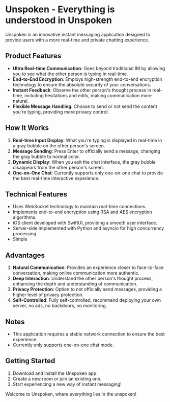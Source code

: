 # Unspoken - Everything is understood in Unspoken

Unspoken is an innovative instant messaging application designed to provide users with a more real-time and private chatting experience.

## Product Features

- **Ultra Real-time Communication**: Goes beyond traditional IM by allowing you to see what the other person is typing in real-time.
- **End-to-End Encryption**: Employs high-strength end-to-end encryption technology to ensure the absolute security of your conversations.
- **Instant Feedback**: Observe the other person's thought process in real-time, including hesitations and edits, making communication more natural.
- **Flexible Message Handling**: Choose to send or not send the content you're typing, providing more privacy control.

## How It Works

1. **Real-time Input Display**: What you're typing is displayed in real-time in a gray bubble on the other person's screen.
2. **Message Sending**: Press Enter to officially send a message, changing the gray bubble to normal color.
3. **Dynamic Display**: When you exit the chat interface, the gray bubble disappears from the other person's screen.
4. **One-on-One Chat**: Currently supports only one-on-one chat to provide the best real-time interactive experience.

## Technical Features

- Uses WebSocket technology to maintain real-time connections.
- Implements end-to-end encryption using RSA and AES encryption algorithms.
- iOS client developed with SwiftUI, providing a smooth user interface.
- Server-side implemented with Python and asyncio for high concurrency processing.
- Simple

## Advantages

1. **Natural Communication**: Provides an experience closer to face-to-face conversation, making online communication more authentic.
2. **Deep Interaction**: Understand the other person's thought process, enhancing the depth and understanding of communication.
3. **Privacy Protection**: Option to not officially send messages, providing a higher level of privacy protection.
4. **Self-Controlled**: Fully self-controlled, recommend deploying your own server, no ads, no backdoors, no monitoring.

## Notes

- This application requires a stable network connection to ensure the best experience.
- Currently only supports one-on-one chat mode.

## Getting Started

1. Download and install the Unspoken app.
2. Create a new room or join an existing one.
3. Start experiencing a new way of instant messaging!

Welcome to Unspoken, where everything lies in the unspoken!